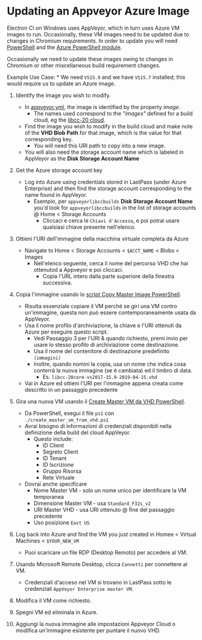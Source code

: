 # Updating an Appveyor Azure Image

Electron CI on Windows uses AppVeyor, which in turn uses Azure VM images to run.  Occasionally, these VM images need to be updated due to changes in Chromium requirements.  In order to update you will need [PowerShell](https://docs.microsoft.com/en-us/powershell/scripting/install/installing-powershell?view=powershell-6) and the [Azure PowerShell module](https://docs.microsoft.com/en-us/powershell/azure/install-az-ps?view=azps-1.8.0&viewFallbackFrom=azurermps-6.13.0).

Occasionally we need to update these images owing to changes in Chromium or other miscellaneous build requirement changes.

Example Use Case:
    * We need `VS15.9` and we have `VS15.7` installed; this would require us to update an Azure image.

1. Identify the image you wish to modify.
    * In [appveyor.yml](https://github.com/electron/electron/blob/master/appveyor.yml), the image is identified by the property *image*.
        * The names used correspond to the *"images"* defined for a build cloud, eg the [libcc-20 cloud](https://windows-ci.electronjs.org/build-clouds/8).
    * Find the image you wish to modify in the build cloud and make note of the **VHD Blob Path** for that image, which is the value for that corresponding key.
        * You will need this URI path to copy into a new image.
    * You will also need the storage account name which is labeled in AppVeyor as the **Disk Storage Account Name**

2. Get the Azure storage account key
    * Log into Azure using credentials stored in LastPass (under Azure Enterprise) and then find the storage account corresponding to the name found in AppVeyor.
        * Esempio, per `appveyorlibccbuilds` **Disk Storage Account Name** you'd look for `appveyorlibccbuilds` in the list of storage accounts @ Home < Storage Accounts
            * Cliccaci e cerca le `Chiavi d'Accesso`, e poi potrai usare qualsiasi chiave presente nell'elenco.

3. Ottieni l'URI dell'immagine della macchina virtuale completa da Azure
    * Navigate to Home < Storage Accounts < `$ACCT_NAME` < Blobs < Images
        * Nell'elenco seguente, cerca il nome del percorso VHD che hai ottenutod a Appveyor e poi cliccaci.
            * Copia l'URL intero dalla parte superiore della finestra successiva.

4. Copia l'immagine usando lo [script Copy Master Image PowerShell](https://github.com/appveyor/ci/blob/master/scripts/enterprise/copy-master-image-azure.ps1).
    * Risulta essenziale copiare il VM perché se giri una VM contro un'immagine, questa non può essere contemporaneamente usata da AppVeyor.
    * Usa il nome profilo d'archiviazione, la chiave e l'URI ottenuti da Azure per eseguire questo script.
        * Vedi Passaggio 3 per l'URI & quando richiesto, premi invio per usare lo stesso profilo di archiviazione come destinazione.
        * Usa il nome del contenitore di destinazione predefinito `(immagini)`
        * Inoltre, quando nomini la copia, usa un nome che indica cosa conterrà la nuova immagine (se è cambiata) ed il timbro di data.
            * Es. `libcc-20core-vs2017-15.9-2019-04-15.vhd`
    * Vai in Azure ed ottieni l'URI per l'immagine appena creata come descritto in un passaggio precedente

5. Gira una nuova VM usando il [Create Master VM da VHD PowerShell](https://github.com/appveyor/ci/blob/master/scripts/enterprise/create_master_vm_from_vhd.ps1).
    * Da PowerShell, esegui il file `ps1` con `./create_master_vm_from_vhd.ps1`
    * Avrai bisogno di informazioni di credenziali disponibili nella definizione della build del cloud AppVeyor.
        * Questo include:
            * ID Client
            * Segreto Client
            * ID Tenant
            * ID Iscrizione
            * Gruppo Risorsa
            * Rete Virtuale
    * Dovrai anche specificare
        * Nome Master VM - solo un nome unico per identificare la VM temporanea
        * Dimensione Master VM - usa `Standard_F32s_v2`
        * URI Master VHD - usa URI ottenuto @ fine del passaggio precedente
        * Uso posizione `East US`

6. Log back into Azure and find the VM you just created in Homee < Virtual Machines < `$YOUR_NEW_VM`
    * Puoi scaricare un file RDP (Desktop Remoto) per accedere al VM.

7. Usando Microsoft Remote Desktop, clicca `Connetti` per connettere al VM.
    * Credenziali d'acceso nel VM si trovano in LastPass sotto le credenziali `AppVeyor Enterprise master VM`.

8. Modifica il VM come richiesto.

9. Spegni VM ed eliminala in Azure.

10. Aggiungi la nuova immagine alle impostazioni Appveyor Cloud o modifica un'immagine esistente per puntare il nuovo VHD.
